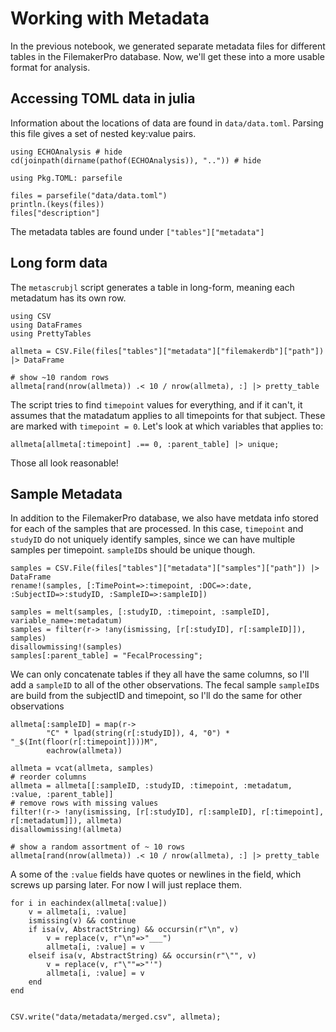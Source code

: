 # Working with Metadata

In the previous notebook, we generated separate metadata files
for different tables in the FilemakerPro database.
Now, we'll get these into a more usable format for analysis.

## Accessing TOML data in julia

Information about the locations of data are found in `data/data.toml`.
Parsing this file gives a set of nested key:value pairs.

```@example
using ECHOAnalysis # hide
cd(joinpath(dirname(pathof(ECHOAnalysis)), "..")) # hide
```

```@example 1
using Pkg.TOML: parsefile

files = parsefile("data/data.toml")
println.(keys(files))
files["description"]
```

The metadata tables are found under `["tables"]["metadata"]`

## Long form data

The `metascrubjl` script generates a table in long-form,
meaning each metadatum has its own row.


```@example 1
using CSV
using DataFrames
using PrettyTables

allmeta = CSV.File(files["tables"]["metadata"]["filemakerdb"]["path"]) |> DataFrame

# show ~10 random rows
allmeta[rand(nrow(allmeta)) .< 10 / nrow(allmeta), :] |> pretty_table
```

The script tries to find `timepoint` values for everything, and if it can't,
it assumes that the matadatum applies to all timepoints for that subject.
These are marked with `timepoint = 0`.
Let's look at which variables that applies to:

```@example 1
allmeta[allmeta[:timepoint] .== 0, :parent_table] |> unique;
```

Those all look reasonable!

## Sample Metadata

In addition to the FilemakerPro database,
we also have metdata info stored for each of the samples that are processed.
In this case, `timepoint` and `studyID` do not uniquely identify samples,
since we can have multiple samples per timepoint.
`sampleID`s should be unique though.

```@example 1
samples = CSV.File(files["tables"]["metadata"]["samples"]["path"]) |> DataFrame
rename!(samples, [:TimePoint=>:timepoint, :DOC=>:date, :SubjectID=>:studyID, :SampleID=>:sampleID])

samples = melt(samples, [:studyID, :timepoint, :sampleID], variable_name=:metadatum)
samples = filter(r-> !any(ismissing, [r[:studyID], r[:sampleID]]), samples)
disallowmissing!(samples)
samples[:parent_table] = "FecalProcessing";
```

We can only concatenate tables if they all have the same columns,
so I'll add a `sampleID` to all of the other observations.
The fecal sample `sampleID`s are build from the subjectID and timepoint,
so I'll do the same for other observations

```@example 1
allmeta[:sampleID] = map(r->
        "C" * lpad(string(r[:studyID]), 4, "0") * "_$(Int(floor(r[:timepoint])))M",
        eachrow(allmeta))

allmeta = vcat(allmeta, samples)
# reorder columns
allmeta = allmeta[[:sampleID, :studyID, :timepoint, :metadatum, :value, :parent_table]]
# remove rows with missing values
filter!(r-> !any(ismissing, [r[:studyID], r[:sampleID], r[:timepoint], r[:metadatum]]), allmeta)
disallowmissing!(allmeta)

# show a random assortment of ~ 10 rows
allmeta[rand(nrow(allmeta)) .< 10 / nrow(allmeta), :] |> pretty_table
```

A some of the `:value` fields have quotes or newlines in the field,
which screws up parsing later. For now I will just replace them.

```@example 1
for i in eachindex(allmeta[:value])
    v = allmeta[i, :value]
    ismissing(v) && continue
    if isa(v, AbstractString) && occursin(r"\n", v)
        v = replace(v, r"\n"=>"___")
        allmeta[i, :value] = v
    elseif isa(v, AbstractString) && occursin(r"\"", v)
        v = replace(v, r"\""=>"'")
        allmeta[i, :value] = v
    end
end


CSV.write("data/metadata/merged.csv", allmeta);
```
